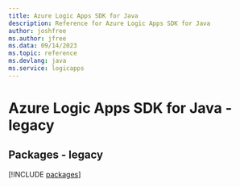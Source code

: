 ```yaml
---
title: Azure Logic Apps SDK for Java
description: Reference for Azure Logic Apps SDK for Java
author: joshfree
ms.author: jfree
ms.data: 09/14/2023
ms.topic: reference
ms.devlang: java
ms.service: logicapps
---
```

# Azure Logic Apps SDK for Java - legacy
## Packages - legacy
[!INCLUDE [packages](logic-apps-index.md)]